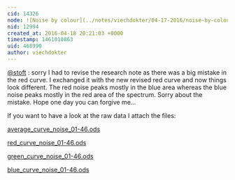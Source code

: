 ```yaml
---
cid: 14326
node: ![Noise by colour](../notes/viechdokter/04-17-2016/noise-by-colour)
nid: 12994
created_at: 2016-04-18 20:21:03 +0000
timestamp: 1461010863
uid: 468990
author: viechdokter
---
```


[@stoft](/profile/stoft) : sorry I had to revise the research note as there was a big mistake in the red curve. I exchanged it with the new revised red curve and now things look different. The red noise peaks mostly in the blue area whereas the blue noise peaks mostly in the red area of the spectrum. Sorry about the mistake. Hope one day you can forgive me...  

If you want to have a look at the raw data I attach the files:

<a href="//i.publiclab.org/system/images/photos/000/015/661/original/average_curve_noise_01-46.ods"><i class="fa fa-file"></i> average_curve_noise_01-46.ods</a>

<a href="//i.publiclab.org/system/images/photos/000/015/662/original/red_curve_noise_01-46.ods"><i class="fa fa-file"></i> red_curve_noise_01-46.ods</a>

<a href="//i.publiclab.org/system/images/photos/000/015/663/original/green_curve_noise_01-46.ods"><i class="fa fa-file"></i> green_curve_noise_01-46.ods</a>

<a href="//i.publiclab.org/system/images/photos/000/015/664/original/blue_curve_noise_01-46.ods"><i class="fa fa-file"></i> blue_curve_noise_01-46.ods</a>


